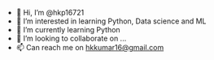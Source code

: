 - 👋 Hi, I’m @hkp16721
- 👀 I’m interested in learning Python, Data science and ML
- 🌱 I’m currently learning Python
- 💞️ I’m looking to collaborate on ...
- 📫 Can reach me on hkkumar16@gmail.com

<!---
hkp16721/hkp16721 is a ✨ special ✨ repository because its `README.md` (this file) appears on your GitHub profile.
You can click the Preview link to take a look at your changes.
--->

